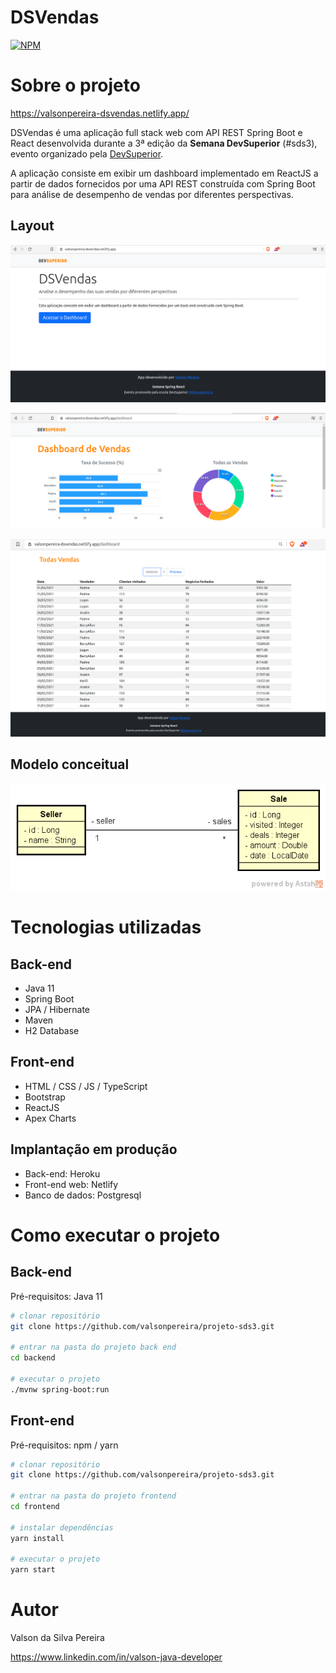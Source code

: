 # DSVendas 
[![NPM](https://img.shields.io/npm/l/react)](https://github.com/valsonpereira/projeto-sds3/blob/master/LICENSE) 

# Sobre o projeto

https://valsonpereira-dsvendas.netlify.app/

DSVendas é uma aplicação full stack web com API REST Spring Boot e React desenvolvida durante a 3ª edição da **Semana DevSuperior** (#sds3), evento organizado pela [DevSuperior](https://devsuperior.com.br "Site da DevSuperior").

A aplicação consiste em exibir um dashboard implementado em ReactJS a partir de dados fornecidos por uma API REST construída com Spring Boot para análise de desempenho de vendas por diferentes perspectivas. 

## Layout
![Web 1](https://raw.githubusercontent.com/valsonpereira/my-assets/main/sds3/home.png)

![Web 2](https://raw.githubusercontent.com/valsonpereira/my-assets/main/sds3/dashboard.png)

![Web 3](https://raw.githubusercontent.com/valsonpereira/my-assets/main/sds3/tabela.png)

## Modelo conceitual
![Modelo Conceitual](https://raw.githubusercontent.com/valsonpereira/my-assets/main/sds3/sds3-mc.png)

# Tecnologias utilizadas
## Back-end
- Java 11
- Spring Boot
- JPA / Hibernate
- Maven
- H2 Database
## Front-end
- HTML / CSS / JS / TypeScript
- Bootstrap
- ReactJS
- Apex Charts
## Implantação em produção
- Back-end: Heroku
- Front-end web: Netlify
- Banco de dados: Postgresql

# Como executar o projeto

## Back-end
Pré-requisitos: Java 11

```bash
# clonar repositório
git clone https://github.com/valsonpereira/projeto-sds3.git

# entrar na pasta do projeto back end
cd backend

# executar o projeto
./mvnw spring-boot:run
```

## Front-end 
Pré-requisitos: npm / yarn

```bash
# clonar repositório
git clone https://github.com/valsonpereira/projeto-sds3.git

# entrar na pasta do projeto frontend
cd frontend

# instalar dependências
yarn install

# executar o projeto
yarn start
```

# Autor

Valson da Silva Pereira

https://www.linkedin.com/in/valson-java-developer
